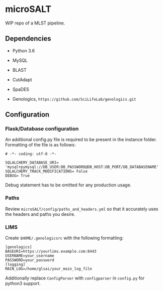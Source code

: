 # microSALT
WIP repo of a MLST pipeline.

## Dependencies
* Python 3.6
* MySQL

* BLAST
* CutAdapt
* SpaDES

* Genologics, `https://github.com/SciLifeLab/genologics.git`

## Configuration
### Flask/Database configuration
An additional config.py file is required to be present in the instance folder.
Formatting of the file is as follows:
```
# -*- coding: utf-8 -*-

SQLALCHEMY_DATABASE_URI= 'mysql+pymysql://DB_USER:DB_PASSWORD@DB_HOST:DB_PORT/DB_DATABASENAME'
SQLALCHEMY_TRACK_MODIFICATIONS= False
DEBUG= True
```
Debug statement has to be omitted for any production usage.
### Paths
Review `microSALT/config/paths_and_headers.yml` so that it accurately uses the headers and paths you desire.

### LIMS
Create `$HOME/.genologicsrc` with the following formatting:
```
[genologics]
BASEURI=https://yourlims.example.com:8443
USERNAME=your_username
PASSWORD=your_password
[logging]
MAIN_LOG=/home/glsai/your_main_log_file
```

Additionally replace `ConfigParser` with `configparser` in `config.py` for python3 support. 
